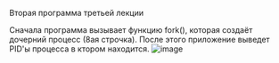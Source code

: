 
Вторая программа третьей лекции

Сначала программа вызывает функцию fork(), которая создаёт дочерний процесс (8ая строчка). После этого приложение выведет PID'ы процесса в ктором находится.
![image](https://user-images.githubusercontent.com/71153151/169405478-81061cef-e0a9-47d9-a33d-55403f8dfe57.png)
